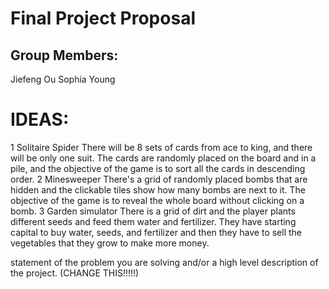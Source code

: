 # Final Project Proposal

## Group Members:

Jiefeng Ou
Sophia Young

# IDEAS:

1 Solitaire Spider
 There will be 8 sets of cards from ace to king, and there will be only one suit. The cards are randomly placed on the board and in a pile, and the objective of the game is to sort all the cards in descending order.
2 Minesweeper
 There's a grid of randomly placed bombs that are hidden and the clickable tiles show how many bombs are next to it. The objective of the game is to reveal the whole board without clicking on a bomb.
3 Garden simulator
 There is a grid of dirt and the player plants different seeds and feed them water and fertilizer. They have starting capital to buy water, seeds, and fertilizer and then they have to sell the vegetables that they grow to make more money.
 
statement of the problem you are solving and/or a high level description of the project. (CHANGE THIS!!!!!)
